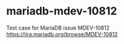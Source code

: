 # mariadb-mdev-10812
Test case for MariaDB issue MDEV-10812 https://jira.mariadb.org/browse/MDEV-10812
